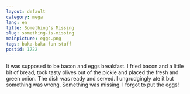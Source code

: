 ```yaml
---
layout: default
category: mega
lang: en
title: Something's Missing
slug: something-is-missing
mainpicture: eggs.png
tags: baka-baka fun stuff 
postid: 1722
---
```



It was supposed to be bacon and eggs breakfast. I fried bacon and a little bit of bread, took tasty olives out of the pickle and placed the fresh and green onion. The dish was ready and served. I ungrudgingly ate it but something was wrong. Something was missing. I forgot to put the eggs!